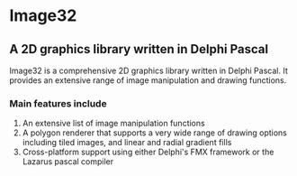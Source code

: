 # Image32

## A 2D graphics library written in Delphi Pascal

Image32 is a comprehensive 2D graphics library written in Delphi Pascal. It provides an extensive range of image manipulation and drawing functions.<br>

### Main features include 
  1. An extensive list of image manipulation functions 
  2. A polygon renderer that supports a very wide range of drawing options including tiled images, and linear and radial gradient fills
  3. Cross-platform support using either Delphi's FMX framework or the Lazarus pascal compiler
  

